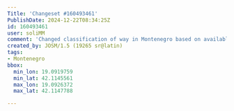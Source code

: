 ```yaml
---
Title: 'Changeset #160493461'
PublishDate: 2024-12-22T08:34:25Z
id: 160493461
user: soliMM
comment: 'Changed classification of way in Montenegro based on available aerial imagery and user report in note: 4557407'
created_by: JOSM/1.5 (19265 sr@latin)
tags:
- Montenegro
bbox:
  min_lon: 19.0919759
  min_lat: 42.1145561
  max_lon: 19.0926372
  max_lat: 42.1147788

---
```

